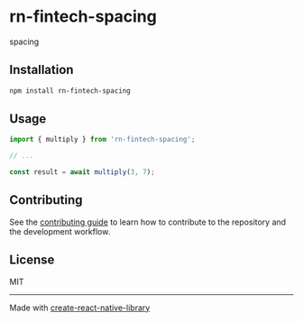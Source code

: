 # rn-fintech-spacing

spacing

## Installation

```sh
npm install rn-fintech-spacing
```

## Usage

```js
import { multiply } from 'rn-fintech-spacing';

// ...

const result = await multiply(3, 7);
```

## Contributing

See the [contributing guide](CONTRIBUTING.md) to learn how to contribute to the repository and the development workflow.

## License

MIT

---

Made with [create-react-native-library](https://github.com/callstack/react-native-builder-bob)
